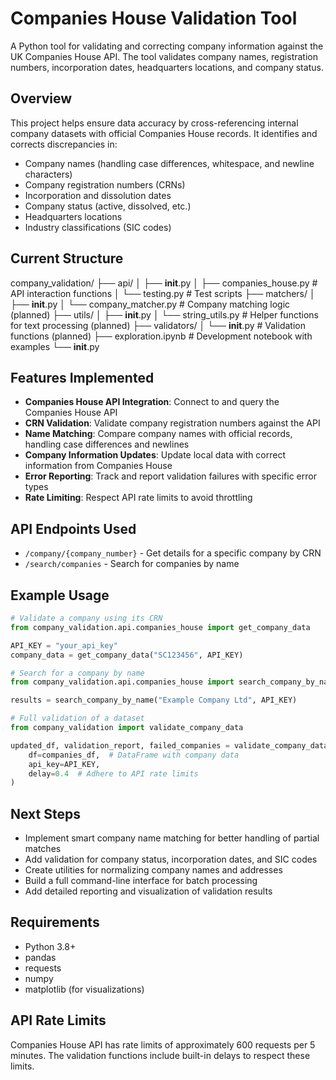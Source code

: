 # Companies House Validation Tool

A Python tool for validating and correcting company information against the UK Companies House API. The tool validates company names, registration numbers, incorporation dates, headquarters locations, and company status.

## Overview

This project helps ensure data accuracy by cross-referencing internal company datasets with official Companies House records. It identifies and corrects discrepancies in:

- Company names (handling case differences, whitespace, and newline characters)
- Company registration numbers (CRNs)
- Incorporation and dissolution dates
- Company status (active, dissolved, etc.)
- Headquarters locations
- Industry classifications (SIC codes)

## Current Structure
company_validation/
├── api/
│   ├── __init__.py
│   ├── companies_house.py     # API interaction functions
│   └── testing.py             # Test scripts
├── matchers/
│   ├── __init__.py
│   └── company_matcher.py     # Company matching logic (planned)
├── utils/
│   ├── __init__.py
│   └── string_utils.py        # Helper functions for text processing (planned)
├── validators/
│   └── __init__.py            # Validation functions (planned)
├── exploration.ipynb          # Development notebook with examples
└── __init__.py

## Features Implemented

- **Companies House API Integration**: Connect to and query the Companies House API
- **CRN Validation**: Validate company registration numbers against the API
- **Name Matching**: Compare company names with official records, handling case differences and newlines
- **Company Information Updates**: Update local data with correct information from Companies House
- **Error Reporting**: Track and report validation failures with specific error types
- **Rate Limiting**: Respect API rate limits to avoid throttling

## API Endpoints Used

- `/company/{company_number}` - Get details for a specific company by CRN
- `/search/companies` - Search for companies by name

## Example Usage

```python
# Validate a company using its CRN
from company_validation.api.companies_house import get_company_data

API_KEY = "your_api_key"
company_data = get_company_data("SC123456", API_KEY)

# Search for a company by name
from company_validation.api.companies_house import search_company_by_name

results = search_company_by_name("Example Company Ltd", API_KEY)

# Full validation of a dataset
from company_validation import validate_company_data

updated_df, validation_report, failed_companies = validate_company_data(
    df=companies_df,  # DataFrame with company data
    api_key=API_KEY,
    delay=0.4  # Adhere to API rate limits
)
```

## Next Steps

- Implement smart company name matching for better handling of partial matches
- Add validation for company status, incorporation dates, and SIC codes
- Create utilities for normalizing company names and addresses
- Build a full command-line interface for batch processing
- Add detailed reporting and visualization of validation results

## Requirements

- Python 3.8+
- pandas
- requests
- numpy
- matplotlib (for visualizations)

## API Rate Limits

Companies House API has rate limits of approximately 600 requests per 5 minutes. The validation functions include built-in delays to respect these limits.
